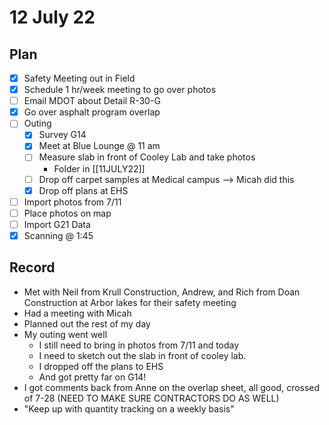 # 12 July 22
## Plan
- [x] Safety Meeting out in Field
- [x] Schedule 1 hr/week meeting to go over photos
- [ ] Email MDOT about Detail R-30-G
- [x] Go over asphalt program overlap
- [ ] Outing
	- [x] Survey G14
	- [x] Meet at Blue Lounge @ 11 am
	- [ ] Measure slab in front of Cooley Lab and take photos
		- Folder in [[11JULY22]]
	- [ ] Drop off carpet samples at Medical campus --> Micah did this
	- [x] Drop off plans at EHS
- [ ] Import photos from 7/11
- [ ] Place photos on map
- [ ] Import G21 Data
- [x] Scanning @ 1:45
## Record
- Met with Neil from Krull Construction, Andrew, and Rich from Doan Construction at Arbor lakes for their safety meeting
- Had a meeting with Micah
- Planned out the rest of my day
- My outing went well
	- I still need to bring in photos from 7/11 and today
	- I need to sketch out the slab in front of cooley lab.
	- I dropped off the plans to EHS
	- And got pretty far on G14!
- I got comments back from Anne on the overlap sheet, all good, crossed of 7-28 (NEED TO MAKE SURE CONTRACTORS DO AS WELL)
- "Keep up with quantity tracking on a weekly basis"
